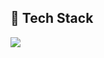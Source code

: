 ## 🧱 Tech Stack
<img src="https://img.shields.io/badge/Python-3776AB?style=flat-square&logo=Python&logoColor=white"/>
